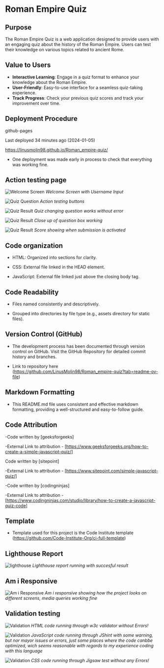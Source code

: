 # Roman Empire Quiz

## Purpose

The Roman Empire Quiz is a web application designed to provide users with an engaging quiz about the history of the Roman Empire. Users can test their knowledge on various topics related to ancient Rome.

## Value to Users

- **Interactive Learning**: Engage in a quiz format to enhance your knowledge about the Roman Empire.
- **User-Friendly**: Easy-to-use interface for a seamless quiz-taking experience.
- **Track Progress**: Check your previous quiz scores and track your improvement over time.

## Deployment Procedure

github-pages

Last deployed 34 minutes ago (2024-01-05)

<https://linusmolin98.github.io/Roman_empire-quiz/>

- One deployment was made early in process to check that everything was working fine. 

## Action testing page 

![Welcome Screen](/screenshots/action_testing.png)
*Welcome Screen with Username Input*

![Quiz Question](/screenshots/action_testing2.png)
*Action testing buttons*

![Quiz Result](/screenshots/action_testing3.png)
*Quiz changing question works without error*

![Quiz Result](/screenshots/action_testingxx.png)
*Close up of question box working*

![Quiz Result](/screenshots/action_testingxxxx.png)
*Score showing when submission is activated*

## Code organization

- HTML: Organized into sections for clarity.

- CSS: External file linked in the HEAD element.

- JavaScript: External file linked just above the closing body tag.

## Code Readability

- Files named consistently and descriptively.

- Grouped into directories by file type (e.g., assets directory for static files).

## Version Control (GitHub)

- The development process has been documented through version control on GitHub. Visit the GitHub Repository for detailed commit history and branches.

- Link to repository here (<https://github.com/LinusMolin98/Roman_empire-quiz?tab=readme-ov-file>)

## Markdown Formatting

- This README.md file uses consistent and effective markdown formatting, providing a well-structured and easy-to-follow guide.

## Code Attribution

-Code written by [geeksforgeeks]

-External Link to attribution - [https://www.geeksforgeeks.org/how-to-create-a-simple-javascript-quiz/]

Code written by [sitepoint]

-External Link to attribution - [https://www.sitepoint.com/simple-javascript-quiz/]

-Code written by [codingninjas]

-External Link to attribution - [https://www.codingninjas.com/studio/library/how-to-create-a-javascript-quiz-code]

## Template

- Template used for this project is the Code Institute template (<https://github.com/Code-Institute-Org/ci-full-template>)

## Lighthouse Report

![lighthouse](/screenshots/Lighthouse_test.png)
*Lighthouse report running with succesful result*

## Am i Responsive 

![Am i Responsive](/screenshots/am_i_responsive.png)
*Am i responsive showing how the project looks on different screens, media queries working fine*

## Validation testing

![Validation](/screenshots/validation_image.png)
*HTML code running through w3c validator without Errors!*

![Validation](/screenshots/validation_image2.png)
*JavaScript code running through JShint with some warning, but nor mayor issues or errors, just some places where the code canbbe optimized, wich seems reasonable with regards to my experience coding with this language*

![Validation](/screenshots/validationimage3.png)
*CSS code running through Jigsaw test without any Errors!*
